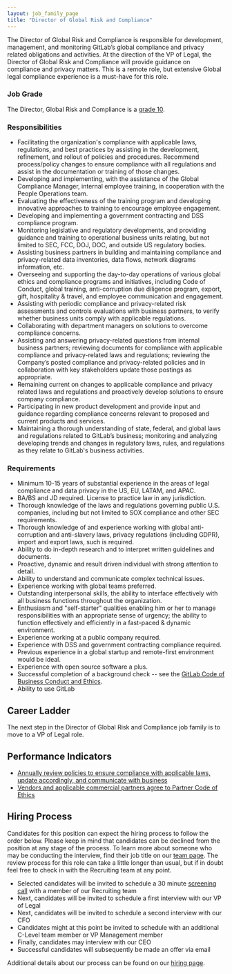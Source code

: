 ```yaml
---
layout: job_family_page
title: "Director of Global Risk and Compliance"
---
```


The Director of Global Risk and Compliance is responsible for development, management, and monitoring GitLab’s global compliance and privacy related obligations and activities. At the direction of the VP of Legal, the Director of Global Risk and Compliance will provide guidance on compliance and privacy matters. This is a remote role, but extensive Global legal compliance experience is a must-have for this role.

### Job Grade 

The Director, Global Risk and Compliance is a [grade 10](/handbook/total-rewards/compensation/compensation-calculator/#gitlab-job-grades).

### Responsibilities

- Facilitating the organization's compliance with applicable laws, regulations, and best practices by assisting in the development, refinement, and rollout of policies and procedures. Recommend process/policy changes to ensure compliance with all regulations and assist in the documentation or training of those changes.
- Developing and implementing, with the assistance of the Global Compliance Manager, internal employee training, in cooperation with the People Operations team.
- Evaluating the effectiveness of the training program and developing innovative approaches to training to encourage employee engagement.
- Developing and implementing a government contracting and DSS compliance program.
- Monitoring legislative and regulatory developments, and providing guidance and training to operational business units relating, but not limited to SEC, FCC, DOJ, DOC, and outside US regulatory bodies.
- Assisting business partners in building and maintaining compliance and privacy-related data inventories, data flows, network diagrams information, etc.
- Overseeing and supporting the day-to-day operations of various global ethics and compliance programs and initiatives, including Code of Conduct, global training, anti-corruption due diligence program, export, gift, hospitality & travel, and employee communication and engagement.
- Assisting with periodic compliance and privacy-related risk assessments and controls evaluations with business partners, to verify whether business units comply with applicable regulations.
- Collaborating with department managers on solutions to overcome compliance concerns.
- Assisting and answering privacy-related questions from internal business partners; reviewing documents for compliance with applicable compliance and privacy-related laws and regulations; reviewing the Company’s posted compliance and privacy-related policies and in collaboration with key stakeholders update those postings as appropriate.
- Remaining current on changes to applicable compliance and privacy related laws and regulations and proactively develop solutions to ensure company compliance.
- Participating in new product development and provide input and guidance regarding compliance concerns relevant to proposed and current products and services.
- Maintaining a thorough understanding of state, federal, and global laws and regulations related to GitLab’s business; monitoring and analyzing developing trends and changes in regulatory laws, rules, and regulations as they relate to GitLab's business activities.

### Requirements

- Minimum 10-15 years of substantial experience in the areas of legal compliance and data privacy in the US, EU, LATAM, and APAC.
- BA/BS and JD required. License to practice law in any jurisdiction.
- Thorough knowledge of the laws and regulations governing public U.S. companies, including but not limited to SOX compliance and other SEC requirements.
- Thorough knowledge of and experience working with global anti-corruption and anti-slavery laws, privacy regulations (including GDPR), import and export laws, such is required.
- Ability to do in-depth research and to interpret written guidelines and documents.
- Proactive, dynamic and result driven individual with strong attention to detail.
- Ability to understand and communicate complex technical issues.
- Experience working with global teams preferred.
- Outstanding interpersonal skills, the ability to interface effectively with all business functions throughout the organization.
- Enthusiasm and "self-starter" qualities enabling him or her to manage responsibilities with an appropriate sense of urgency; the ability to function effectively and efficiently in a fast-paced & dynamic environment.
- Experience working at a public company required.
- Experience with DSS and government contracting compliance required.
- Previous experience in a global startup and remote-first environment would be ideal.
- Experience with open source software a plus.
- Successful completion of a background check -- see the [GitLab Code of Business Conduct and Ethics](https://ir.gitlab.com/static-files/7d8c7eb3-cb17-4d68-a607-1b7a1fa1c95d).
- Ability to use GitLab

## Career Ladder

The next step in the Director of Global Risk and Compliance job family is to move to a VP of Legal role.

## Performance Indicators
- [Annually review policies to ensure compliance with applicable laws,  update accordingly, and communicate with business](/handbook/legal/#annually-review-policies-to-ensure-compliance-with-applicable-laws--update-accordingly-and-communicate-with-business--100)
- [Vendors and applicable commercial partners agree to Partner Code of Ethics](/handbook/legal/#vendors-and-applicable-commercial-partners-agree-to-partner-code-of-ethics--100)

## Hiring Process

Candidates for this position can expect the hiring process to follow the order below. Please keep in mind that candidates can be declined from the position at any stage of the process. To learn more about someone who may be conducting the interview, find their job title on our [team page](/company/team/). The review process for this role can take a little longer than usual, but if in doubt feel free to check in with the Recruiting team at any point.

* Selected candidates will be invited to schedule a 30 minute [screening call](/handbook/hiring/#screening-call) with a member of our Recruiting team
* Next, candidates will be invited to schedule a first interview with our VP of Legal
* Next, candidates will be invited to schedule a second interview with our CFO
* Candidates might at this point be invited to schedule with an additional C-Level team member or VP Management member
* Finally, candidates may interview with our CEO
* Successful candidates will subsequently be made an offer via email

Additional details about our process can be found on our [hiring page](/handbook/hiring/).
